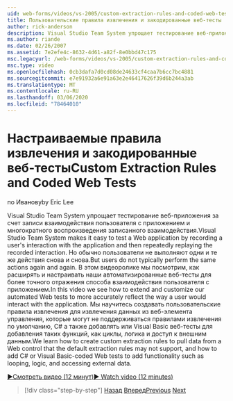 ```yaml
---
uid: web-forms/videos/vs-2005/custom-extraction-rules-and-coded-web-tests
title: Пользовательские правила извлечения и закодированные веб-тесты | Документация Майкрософт
author: rick-anderson
description: Visual Studio Team System упрощает тестирование веб-приложения за счет записи взаимодействия пользователя с приложением и многократного воспроизведения повторного...
ms.author: riande
ms.date: 02/26/2007
ms.assetid: 7e2efe4c-8632-4d61-a82f-8e0bbd47c175
msc.legacyurl: /web-forms/videos/vs-2005/custom-extraction-rules-and-coded-web-tests
msc.type: video
ms.openlocfilehash: 0cb3dafa7d0cd08de24633cf4caa7b6cc7bc4881
ms.sourcegitcommit: e7e91932a6e91a63e2e46417626f39d6b244a3ab
ms.translationtype: MT
ms.contentlocale: ru-RU
ms.lasthandoff: 03/06/2020
ms.locfileid: "78464010"
---
```

# <a name="custom-extraction-rules-and-coded-web-tests"></a><span data-ttu-id="4a9d1-103">Настраиваемые правила извлечения и закодированные веб-тесты</span><span class="sxs-lookup"><span data-stu-id="4a9d1-103">Custom Extraction Rules and Coded Web Tests</span></span>

<span data-ttu-id="4a9d1-104">по Иванову</span><span class="sxs-lookup"><span data-stu-id="4a9d1-104">by Eric Lee</span></span>

<span data-ttu-id="4a9d1-105">Visual Studio Team System упрощает тестирование веб-приложения за счет записи взаимодействия пользователя с приложением и многократного воспроизведения записанного взаимодействия.</span><span class="sxs-lookup"><span data-stu-id="4a9d1-105">Visual Studio Team System makes it easy to test a Web application by recording a user's interaction with the application and then repeatedly replaying the recorded interaction.</span></span> <span data-ttu-id="4a9d1-106">Но обычно пользователи не выполняют одни и те же действия снова и снова.</span><span class="sxs-lookup"><span data-stu-id="4a9d1-106">But users do not typically perform the same actions again and again.</span></span> <span data-ttu-id="4a9d1-107">В этом видеоролике мы посмотрим, как расширять и настраивать наши автоматизированные веб-тесты для более точного отражения способа взаимодействия пользователя с приложением.</span><span class="sxs-lookup"><span data-stu-id="4a9d1-107">In this video we see how to extend and customize our automated Web tests to more accurately reflect the way a user would interact with the application.</span></span> <span data-ttu-id="4a9d1-108">Мы научитесь создавать пользовательские правила извлечения для извлечения данных из веб-элемента управления, которые могут не поддерживаться правилами извлечения по умолчанию, C# а также добавлять или Visual Basic веб-тесты для добавления таких функций, как циклы, логика и доступ к внешним данным.</span><span class="sxs-lookup"><span data-stu-id="4a9d1-108">We learn how to create custom extraction rules to pull data from a Web control that the default extraction rules may not support, and how to add C# or Visual Basic-coded Web tests to add functionality such as looping, logic, and accessing external data.</span></span>

[<span data-ttu-id="4a9d1-109">&#9654;Смотреть видео (12 минут)</span><span class="sxs-lookup"><span data-stu-id="4a9d1-109">&#9654; Watch video (12 minutes)</span></span>](https://channel9.msdn.com/Blogs/ASP-NET-Site-Videos/custom-extraction-rules-and-coded-web-tests)

> [!div class="step-by-step"]
> <span data-ttu-id="4a9d1-110">[Назад](code-coverage-of-automated-tests.md)
> [Вперед](the-effects-of-caching.md)</span><span class="sxs-lookup"><span data-stu-id="4a9d1-110">[Previous](code-coverage-of-automated-tests.md)
[Next](the-effects-of-caching.md)</span></span>
